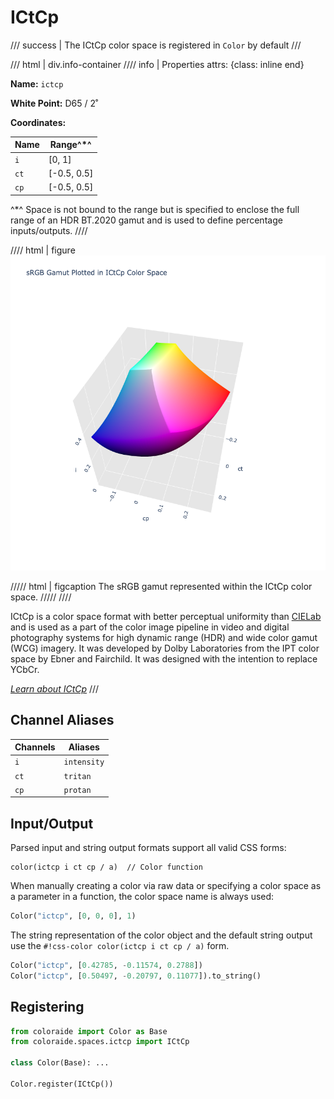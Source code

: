 # ICtCp

/// success | The ICtCp color space is registered in `Color` by default
///

/// html | div.info-container
//// info | Properties
    attrs: {class: inline end}

**Name:** `ictcp`

**White Point:** D65 / 2˚

**Coordinates:**

Name       | Range^\*^
---------- | ---------
`i`        | [0, 1]
`ct`       | [-0.5, 0.5]
`cp`       | [-0.5, 0.5]

^\*^ Space is not bound to the range but is specified to enclose the full range of an HDR BT.2020 gamut and is used
to define percentage inputs/outputs.
////

//// html | figure
![ICtCp](../images/ictcp-3d.png)

///// html | figcaption
The sRGB gamut represented within the ICtCp color space.
/////
////

ICtCp is a color space format with better perceptual uniformity than [CIELab](#cielab) and is used as a part of the
color image pipeline in video and digital photography systems for high dynamic range (HDR) and wide color gamut (WCG)
imagery. It was developed by Dolby Laboratories from the IPT color space by Ebner and Fairchild. It was designed with
the intention to replace YCbCr.

_[Learn about ICtCp](https://en.wikipedia.org/wiki/ICtCp)_
///

## Channel Aliases

Channels | Aliases
-------- | -------
`i`      | `intensity`
`ct`     | `tritan`
`cp`     | `protan`

## Input/Output

Parsed input and string output formats support all valid CSS forms:

```css-color
color(ictcp i ct cp / a)  // Color function
```

When manually creating a color via raw data or specifying a color space as a parameter in a function, the color
space name is always used:

```py
Color("ictcp", [0, 0, 0], 1)
```

The string representation of the color object and the default string output use the
`#!css-color color(ictcp i ct cp / a)` form.

```py play
Color("ictcp", [0.42785, -0.11574, 0.2788])
Color("ictcp", [0.50497, -0.20797, 0.11077]).to_string()
```

## Registering

```py
from coloraide import Color as Base
from coloraide.spaces.ictcp import ICtCp

class Color(Base): ...

Color.register(ICtCp())
```
